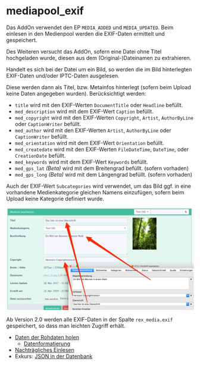 mediapool_exif
=======================

Das AddOn verwendet den EP ```MEDIA_ADDED``` und ```MEDIA_UPDATED```. Beim einlesen in den Medienpool werden die EXIF-Daten ermittelt und gespeichert.

Des Weiteren versucht das AddOn, sofern eine Datei ohne Titel hochgeladen wurde, diesen aus dem (Original-)Dateinamen zu extrahieren.

Handelt es sich bei der Datei um ein Bild, so werden die im Bild hinterlegten EXIF-Daten und/oder IPTC-Daten ausgelesen.

Diese werden dann als Titel, bzw. Metainfos hinterlegt (sofern beim Upload keine Daten angegeben wurden). Berücksichtigt werden:

- ```title``` wird mit den EXIF-Werten ```DocumentTitle``` oder ```Headline``` befüllt.
- ```med_description``` wird mit dem EXIF-Wert ```Caption``` befüllt.
- ```med_copyright``` wird mit den EXIF-Werten ```Copyright```, ```Artist```, ```AuthorByLine``` oder ```CaptionWriter``` befüllt.
- ```med_author``` wird mit den EXIF-Werten ```Artist```, ```AuthorByLine``` oder ```CaptionWriter``` befüllt.
- ```med_orientation``` wird mit dem EXIF-Wert ```Orientation``` befüllt.
- ```med_createdate``` wird mit den EXIF-Werten ```FileDateTime```, ```DateTime```,  oder ```CreationDate``` befüllt.
- ```med_keywords``` wird mit dem EXIF-Wert ```Keywords``` befüllt.
- ```med_gps_lat``` *(Beta)* wird mit dem Breitengrad befüllt. (sofern vorhaden)
- ```med_gps_long``` *(Beta)* wird mit dem Längengrad befüllt. (sofern vorhaden)

Auch der EXIF-Wert ```Subcategories``` wird verwendet, um das Bild ggf. in eine vorhandene Medienkategorie gleichen
Namens einzufügen, sofern beim Upload keine Kategorie definiert wurde.

![Screenshot](https://raw.githubusercontent.com/FriendsOfREDAXO/mediapool_exif/master/assets/screenshot.png)

Ab Version 2.0 werden alle EXIF-Daten in der Spalte ```rex_media.exif``` gespeichert, so dass man leichten Zugriff erhält.

- [Daten der Rohdaten holen](_doc/exif_daten/daten_auslesen.md)
  - [Datenformatierung](_doc/exif_daten/formatierung.md)
- [Nachträgliches Einlesen](_doc/einlesen_via_console.md)
- Exkurs: [JSON in der Datenbank](_doc/json_in_der_datenbank.md)
